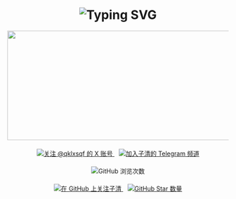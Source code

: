 <div align="center">
    <h1>
        <img src="https://readme-typing-svg.herokuapp.com?font=Jetbrains+mono&size=40&duration=3000&color=33FF33&center=true&vCenter=true&width=500&lines=你好..+我是子清;欢迎来到..+我的Github主页!" alt="Typing SVG" />
    </h1>
</div>

<div align="center">
  <img src="https://i.giphy.com/media/v1.Y2lkPTc5MGI3NjExMHhmeXhvcW10ZGxpcjdzczUxdDlndGU1MmpydWtwbjJzN3M5eThqYyZlcD12MV9pbnRlcm5hbF9naWZfYnlfaWQmY3Q9Zw/Rpl1sod1vCXK0L2SUN/giphy.gif" width="600" height="250"/>
</div>

<div align="center" style="margin-top: 20px;">
    <a href="https://x.com/qklxsqf">
        <img src="https://img.shields.io/twitter/follow/qklxsqf?style=social" alt="关注 @qklxsqf 的 X 账号">
    </a>
    <a href="https://t.me/ksqxszq" style="margin-left: 10px;">
        <img src="https://img.shields.io/badge/Telegram-加入电报频道-blue?style=for-the-badge&logo=telegram" alt="加入子清的 Telegram 频道">
    </a>
</div>

<div align="center" style="margin-top: 20px;">
    <img src="https://komarev.com/ghpvc/?username=ziqing888&color=brightgreen" alt="GitHub 浏览次数">
</div>

<div align="center" style="margin-top: 20px;">
    <a href="https://github.com/ziqing888">
        <img src="https://img.shields.io/github/followers/ziqing888?label=关注&style=social" alt="在 GitHub 上关注子清">
    </a>
    <a href="https://github.com/ziqing888?tab=repositories" style="margin-left: 10px;">
        <img src="https://img.shields.io/github/stars/ziqing888?style=social" alt="GitHub Star 数量">
    </a>
</div>
